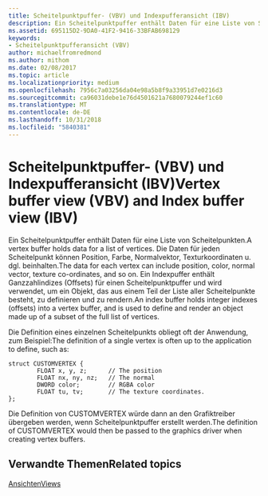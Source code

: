 ```yaml
---
title: Scheitelpunktpuffer- (VBV) und Indexpufferansicht (IBV)
description: Ein Scheitelpunktpuffer enthält Daten für eine Liste von Scheitelpunkten.
ms.assetid: 695115D2-9DA0-41F2-9416-33BFAB698129
keywords:
- Scheitelpunktpufferansicht (VBV)
author: michaelfromredmond
ms.author: mithom
ms.date: 02/08/2017
ms.topic: article
ms.localizationpriority: medium
ms.openlocfilehash: 7956c7a03256da04e98a5b8f9a33951d7e0216d3
ms.sourcegitcommit: ca96031debe1e76d4501621a7680079244ef1c60
ms.translationtype: MT
ms.contentlocale: de-DE
ms.lasthandoff: 10/31/2018
ms.locfileid: "5840381"
---
```

# <a name="vertex-buffer-view-vbv-and-index-buffer-view-ibv"></a><span data-ttu-id="8a0e8-104">Scheitelpunktpuffer- (VBV) und Indexpufferansicht (IBV)</span><span class="sxs-lookup"><span data-stu-id="8a0e8-104">Vertex buffer view (VBV) and Index buffer view (IBV)</span></span>


<span data-ttu-id="8a0e8-105">Ein Scheitelpunktpuffer enthält Daten für eine Liste von Scheitelpunkten.</span><span class="sxs-lookup"><span data-stu-id="8a0e8-105">A vertex buffer holds data for a list of vertices.</span></span> <span data-ttu-id="8a0e8-106">Die Daten für jeden Scheitelpunkt können Position, Farbe, Normalvektor, Texturkoordinaten u. dgl. beinhalten.</span><span class="sxs-lookup"><span data-stu-id="8a0e8-106">The data for each vertex can include position, color, normal vector, texture co-ordinates, and so on.</span></span> <span data-ttu-id="8a0e8-107">Ein Indexpuffer enthält Ganzzahlindizes (Offsets) für einen Scheitelpunktpuffer und wird verwendet, um ein Objekt, das aus einem Teil der Liste aller Scheitelpunkte besteht, zu definieren und zu rendern.</span><span class="sxs-lookup"><span data-stu-id="8a0e8-107">An index buffer holds integer indexes (offsets) into a vertex buffer, and is used to define and render an object made up of a subset of the full list of vertices.</span></span>

<span data-ttu-id="8a0e8-108">Die Definition eines einzelnen Scheitelpunkts obliegt oft der Anwendung, zum Beispiel:</span><span class="sxs-lookup"><span data-stu-id="8a0e8-108">The definition of a single vertex is often up to the application to define, such as:</span></span>

``` syntax
struct CUSTOMVERTEX { 
        FLOAT x, y, z;      // The position
        FLOAT nx, ny, nz;   // The normal
        DWORD color;        // RGBA color
        FLOAT tu, tv;       // The texture coordinates. 
}; 
```

<span data-ttu-id="8a0e8-109">Die Definition von CUSTOMVERTEX würde dann an den Grafiktreiber übergeben werden, wenn Scheitelpunktpuffer erstellt werden.</span><span class="sxs-lookup"><span data-stu-id="8a0e8-109">The definition of CUSTOMVERTEX would then be passed to the graphics driver when creating vertex buffers.</span></span>

## <a name="span-idrelated-topicsspanrelated-topics"></a><span data-ttu-id="8a0e8-110"><span id="related-topics"></span>Verwandte Themen</span><span class="sxs-lookup"><span data-stu-id="8a0e8-110"><span id="related-topics"></span>Related topics</span></span>


[<span data-ttu-id="8a0e8-111">Ansichten</span><span class="sxs-lookup"><span data-stu-id="8a0e8-111">Views</span></span>](views.md)

 

 




